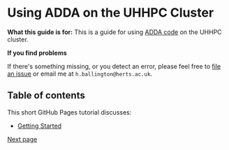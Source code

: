 # Using ADDA on the UHHPC Cluster

**What this guide is for:** This is a guide for using [ADDA code](https://github.com/adda-team/adda) on the UHHPC cluster.

**If you find problems**

If there's something missing, or you detect an error, please feel free to [file an issue](https://github.com/hballington12/hballington12.github.io/issues)
or email me at `h.ballington@herts.ac.uk`.

## Table of contents

This short GitHub Pages tutorial discusses:

* [Getting Started](getting-started.md)

[Next page](getting-started.md)
